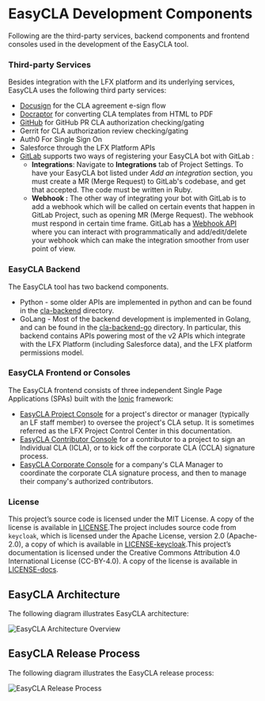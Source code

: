 # EasyCLA Development Components

Following are the third-party services, backend components and frontend consoles used in the development of the EasyCLA tool.

### Third-party Services <a href="#third-party-services" id="third-party-services"></a>

Besides integration with the LFX platform and its underlying services, EasyCLA uses the following third party services:

* ​[Docusign](https://www.docusign.com) for the CLA agreement e-sign flow
* ​[Docraptor](https://docraptor.com) for converting CLA templates from HTML to PDF
* ​[GitHub](https://github.com) for GitHub PR CLA authorization checking/gating
* Gerrit for CLA authorization review checking/gating
* Auth0 For Single Sign On
* Salesforce through the LFX Platform APIs
* ​[GitLab](https://gitlab.com) supports two ways of registering your EasyCLA bot with GitLab :
  * **Integrations**: Navigate to **Integrations** tab of Project Settings. To have your EasyCLA bot listed under _Add an integration_ section, you must create a MR (Merge Request) to GitLab's codebase, and get that accepted. The code must be written in Ruby.
  * **Webhook :** The other way of integrating your bot with GitLab is to add a webhook which will be called on certain events that happen in GitLab Project, such as opening MR (Merge Request). The webhook must respond in certain time frame. GitLab has a [Webhook API](https://docs.gitlab.com/ce/api/projects.html#add-project-hook) where you can interact with programmatically and add/edit/delete your webhook which can make the integration smoother from user point of view.

### EasyCLA Backend <a href="#cla-backend" id="cla-backend"></a>

The EasyCLA tool has two backend components.

* Python - some older APIs are implemented in python and can be found in the [cla-backend](https://github.com/communitybridge/easycla/tree/main/cla-backend) directory.
* GoLang - Most of the backend development is implemented in Golang, and can be found in the [cla-backend-go](https://github.com/communitybridge/easycla/tree/main/cla-backend-go) directory. In particular, this backend contains APIs powering most of the v2 APIs which integrate with the LFX Platform (including Salesforce data), and the LFX platform permissions model.

### EasyCLA Frontend or Consoles <a href="#easycla-frontend-or-consoles" id="easycla-frontend-or-consoles"></a>

The EasyCLA frontend consists of three independent Single Page Applications (SPAs) built with the [Ionic](https://ionicframework.com) framework:

* ​[EasyCLA Project Console](https://projectadmin.lfx.linuxfoundation.org) for a project's director or manager (typically an LF staff member) to oversee the project's CLA setup. It is sometimes referred as the LFX Project Control Center in this documentation.
* ​[EasyCLA Contributor Console](https://github.com/communitybridge/easycla-contributor-console) for a contributor to a project to sign an Individual CLA (ICLA), or to kick off the corporate CLA (CCLA) signature process.
* ​[EasyCLA Corporate Console](https://organization.lfx.linuxfoundation.org) for a company's CLA Manager to coordinate the corporate CLA signature process, and then to manage their company's authorized contributors.

### License <a href="#license" id="license"></a>

This project’s source code is licensed under the MIT License. A copy of the license is available in [LICENSE](https://github.com/communitybridge/easycla/blob/main/LICENSE).The project includes source code from `keycloak`, which is licensed under the Apache License, version 2.0 (Apache-2.0), a copy of which is available in [LICENSE-keycloak](https://github.com/communitybridge/easycla/blob/main/LICENSE-keycloak).This project’s documentation is licensed under the Creative Commons Attribution 4.0 International License (CC-BY-4.0). A copy of the license is available in [LICENSE-docs](https://github.com/communitybridge/easycla/blob/main/LICENSE-docs).

## EasyCLA Architecture <a href="#easycla-architecture" id="easycla-architecture"></a>

The following diagram illustrates EasyCLA architecture:

![EasyCLA Architecture Overview](https://files.gitbook.com/v0/b/gitbook-legacy-files/o/assets%2F-M2DCN9UgoRgMEkgnLyP%2F-MOb5j37wjwk61u\_ukKN%2F-MObHlodbcm0W1MV1whk%2Feasycla-architecture-overview.png?alt=media\&token=b6733d43-464d-4e42-b896-3ceccde87f42)

## EasyCLA Release Process <a href="#easycla-release-process" id="easycla-release-process"></a>

The following diagram illustrates the EasyCLA release process:

![EasyCLA Release Process](https://files.gitbook.com/v0/b/gitbook-legacy-files/o/assets%2F-M2DCN9UgoRgMEkgnLyP%2F-M6cYV0z4DSsvgtt1MtI%2F-M6c\_728flGfhAMw3L5V%2Feasycla-software-development-and-release\_process.png?alt=media\&token=460da65a-6214-4139-aebe-aa85db69a26f)
